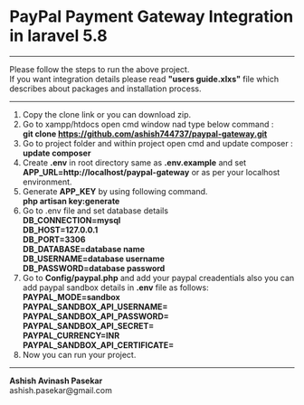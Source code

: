 # PayPal Payment Gateway Integration in laravel 5.8
<hr>
Please follow the steps to run the above project.<br>
If you want integration details please read <b>"users guide.xlxs"</b> file which describes about packages and installation process.<br><hr>

1. Copy the clone link or you can download zip. <br>
2. Go to xampp/htdocs open cmd window nad type below command : <br>
    <b>git clone https://github.com/ashish744737/paypal-gateway.git</b>
3. Go to project folder and within project open cmd and update composer : <br>
    <b>update composer</b>
4. Create <b>.env</b> in root directory same as <b>.env.example</b> and set <b>APP_URL=http://localhost/paypal-gateway</b> or as per        your localhost environment.<br>
5. Generate <b>APP_KEY</b> by using following command.<br>
    <b>php artisan key:generate</b><br>
6. Go to .env file and set database details <br>
    <b>DB_CONNECTION=mysql</b><br>
    <b>DB_HOST=127.0.0.1</b><br>
    <b>DB_PORT=3306</b><br>
    <b>DB_DATABASE=database name</b><br>
    <b>DB_USERNAME=database username</b><br>
    <b>DB_PASSWORD=database password</b><br>
7. Go to <b>Config/paypal.php</b> and add your paypal creadentials also you can add paypal sandbox details in <b>.env</b> file as follows: <br>
    <b>PAYPAL_MODE=sandbox</b><br>
    <b>PAYPAL_SANDBOX_API_USERNAME=</b><br>
    <b>PAYPAL_SANDBOX_API_PASSWORD=</b><br>
    <b>PAYPAL_SANDBOX_API_SECRET=</b><br>
    <b>PAYPAL_CURRENCY=INR</b><br>
    <b>PAYPAL_SANDBOX_API_CERTIFICATE=</b><br>
8. Now you can run your project.
<hr>
<b>Ashish Avinash Pasekar</b><br>
ashish.pasekar@gmail.com
    
    

